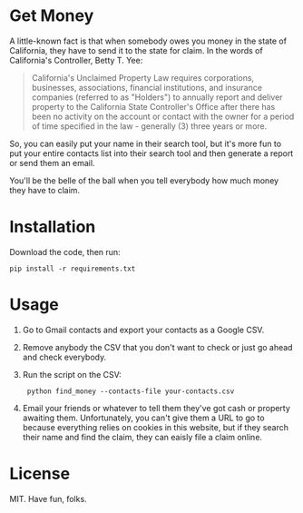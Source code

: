 # Get Money

A little-known fact is that when somebody owes you money in the state of California, they have to send it to the state for claim. In the words of California's Controller, Betty T. Yee:

> California's Unclaimed Property Law requires corporations, businesses, associations, financial institutions, and insurance companies (referred to as "Holders") to annually report and deliver property to the California State Controller's Office after there has been no activity on the account or contact with the owner for a period of time specified in the law - generally (3) three years or more.

So, you can easily put your name in their search tool, but it's more fun to put your entire contacts list into their search tool and then generate a report or send them an email.

You'll be the belle of the ball when you tell everybody how much money they have to claim.


# Installation

Download the code, then run:

    pip install -r requirements.txt


# Usage

1. Go to Gmail contacts and export your contacts as a Google CSV.

1. Remove anybody the CSV that you don't want to check or just go ahead and check everybody.

1. Run the script on the CSV:

        python find_money --contacts-file your-contacts.csv

1. Email your friends or whatever to tell them they've got cash or property awaiting them. Unfortunately, you can't give them a URL to go to because everything relies on cookies in this website, but if they search their name and find the claim, they can eaisly file a claim online.


# License

MIT. Have fun, folks.
